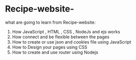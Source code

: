 # Recipe-website-

what are going to learn from Recipe-website:

1) How JavaScript , HTML , CSS , NodeJs and ejs works
2) How connect and be flexible between the pages
3) How to create or use json and cookies file using JavaScript
4) How to Design your pages using CSS
5) How to create and use router using Nodejs
